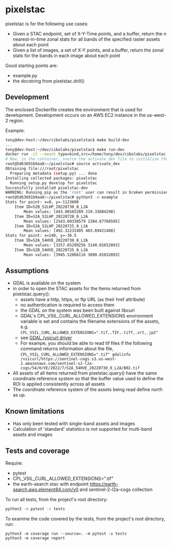 # pixelstac

pixelstac is for the following use cases:

- Given a STAC endpoint, set of X-Y-Time points, and a buffer, return the
  n nearest-in-time zonal stats for all bands of the specified raster assets
  about each point
- Given a list of images, a set of X-Y points, and a buffer, return the
  zonal stats for the bands in each image about each point

Good starting points are:
- example.py
- the docstring from pixelstac.drill()

## Development

The enclosed Dockerfile creates the environment that is used for development.
Development occurs on an AWS EC2 instance in the us-west-2 region.

Example:

```bash
tony@dev-host:~/dev/cibolabs/pixelstac$ make build-dev
...
tony@dev-host:~/dev/cibolabs/pixelstac$ make run-dev
docker run -it --mount type=bind,src=/home/tony/dev/cibolabs/pixelstac,dst=/root/pixelstac  --mount type=bind,src=/tmp,dst=/tmp pixelstac:dev
# Now, in the container, source the activate_dev file to initialise the dev environment
root@5d63691b9aa8:~/pixelstac# source activate_dev
Obtaining file:///root/pixelstac
  Preparing metadata (setup.py) ... done
Installing collected packages: pixelstac
  Running setup.py develop for pixelstac
Successfully installed pixelstac-dev
WARNING: Running pip as the 'root' user can result in broken permissions and conflicting behaviour with the system package manager. It is recommended to use a virtual environment instead: https://pip.pypa.io/warnings/venv
root@5d63691b9aa8:~/pixelstac# python3 -m example
Stats for point: x=0, y=-1123600
    Item ID=S2B_52LHP_20220730_0_L2A
        Mean values: [443.80165289 219.33884298]
    Item ID=S2A_52LHP_20220728_0_L2A
        Mean values: [2543.60330579 2284.67768595]
    Item ID=S2A_52LHP_20220725_0_L2A
        Mean values: [492.32231405 403.69421488]
Stats for point: x=140, y=-36.5
    Item ID=S2A_54HVE_20220730_0_L2A
        Mean values: [3257.65289256 3140.01652893]
    Item ID=S2B_54HVE_20220725_0_L2A
        Mean values: [3945.52066116 3690.01652893]
```

## Assumptions

- GDAL is available on the system
- in order to open the STAC assets for the Items returned from pixelstac.query():
  - assets have a http, https, or ftp URL (as their href attribute)
  - no authentication is required to access them
  - the GDAL on the system was been built against libcurl
  - GDAL's CPL_VSIL_CURL_ALLOWED_EXTENSIONS environment variable is set and
    contains the filename extensions of the assets, e.g.
    `CPL_VSIL_CURL_ALLOWED_EXTENSIONS=".tif,.TIF,.tiff,.vrt,.jp2"` 
  - see [GDAL /vsicurl driver](https://gdal.org/user/virtual_file_systems.html#vsicurl-http-https-ftp-files-random-access)
  - For exampe, you should be able to read tif files if the following command
    returns information about the file,
    `CPL_VSIL_CURL_ALLOWED_EXTENSIONS=".tif" gdalinfo /vsicurl/https://sentinel-cogs.s3.us-west-2.amazonaws.com/sentinel-s2-l2a-cogs/54/H/VE/2022/7/S2A_54HVE_20220730_0_L2A/B02.tif`
- All assets of all items returned from pixelstac.query() have the same
  coordinate reference system so that the buffer value used to define the
  ROI is applied consistently across all assets
- The coordinate reference system of the assets being read define north as up.

## Known limitations

- Has only been tested with single-band assets and images
- Calculation of 'standard' statistics is not supported for multi-band
  assets and images

## Tests and coverage

Require:
- pytest
- CPL_VSIL_CURL_ALLOWED_EXTENSIONS=".tif"
- the earth-search stac with endpoint https://earth-search.aws.element84.com/v0
  and sentinel-2-l2a-cogs collection

To run all tests, from the project's root directory:

```bash
python3 -m pytest -s tests
```

To examine the code covered by the tests, from the project's root directory, run:

```
python3 -m coverage run --source=. -m pytest -s tests
python3 -m coverage report
```
